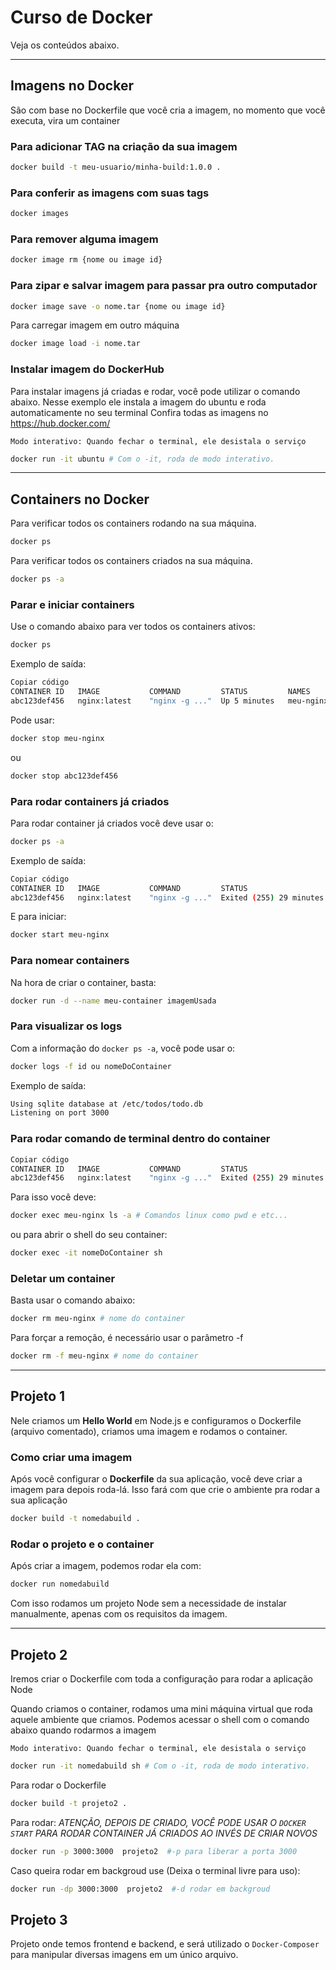 # Curso de Docker

Veja os conteúdos abaixo.

---

## Imagens no Docker

São com base no Dockerfile que você cria a imagem, no momento que você executa, vira um container

### Para adicionar TAG na criação da sua imagem

```bash
docker build -t meu-usuario/minha-build:1.0.0 .
```

### Para conferir as imagens com suas tags

```bash
docker images
```

### Para remover alguma imagem 

```bash
docker image rm {nome ou image id}
```

### Para zipar e salvar imagem para passar pra outro computador

```bash
docker image save -o nome.tar {nome ou image id}
```

Para carregar imagem em outro máquina

```bash
docker image load -i nome.tar 
```

### Instalar imagem do DockerHub

Para instalar imagens já criadas e rodar, você pode utilizar o comando abaixo.
Nesse exemplo ele instala a imagem do ubuntu e roda automaticamente no seu terminal
Confira todas as imagens no <a href="https://hub.docker.com/">https://hub.docker.com/</a>

`Modo interativo: Quando fechar o terminal, ele desistala o serviço`

```bash
docker run -it ubuntu # Com o -it, roda de modo interativo.
```

---

## Containers no Docker

Para verificar todos os containers rodando na sua máquina.

```bash
docker ps
```

Para verificar todos os containers criados na sua máquina.

```bash
docker ps -a
```

### Parar e iniciar containers
Use o comando abaixo para ver todos os containers ativos:
```bash
docker ps
```

Exemplo de saída:
```bash
Copiar código
CONTAINER ID   IMAGE           COMMAND         STATUS         NAMES
abc123def456   nginx:latest    "nginx -g ..."  Up 5 minutes   meu-nginx
```

Pode usar:

```bash
docker stop meu-nginx
```

ou

```bash
docker stop abc123def456
```

### Para rodar containers já criados

Para rodar container já criados você deve usar o:

```bash
docker ps -a
```

Exemplo de saída:
```bash
Copiar código
CONTAINER ID   IMAGE           COMMAND         STATUS                        NAMES
abc123def456   nginx:latest    "nginx -g ..."  Exited (255) 29 minutes ago   meu-nginx
```

E para iniciar:

```bash
docker start meu-nginx
```

### Para nomear containers

Na hora de criar o container, basta:

```bash
docker run -d --name meu-container imagemUsada
```


### Para visualizar os logs
Com a informação do `docker ps -a`, você pode usar o:

```bash
docker logs -f id ou nomeDoContainer
```

Exemplo de saída:
```bash
Using sqlite database at /etc/todos/todo.db
Listening on port 3000
```

### Para rodar comando de terminal dentro do container

```bash
Copiar código
CONTAINER ID   IMAGE           COMMAND         STATUS                        NAMES
abc123def456   nginx:latest    "nginx -g ..."  Exited (255) 29 minutes ago   meu-nginx
```

Para isso você deve:
```bash
docker exec meu-nginx ls -a # Comandos linux como pwd e etc...
```

ou para abrir o shell do seu container:

```bash
docker exec -it nomeDoContainer sh
```


### Deletar um container

Basta usar o comando abaixo:

```bash
docker rm meu-nginx # nome do container 
```

Para forçar a remoção, é necessário usar o parâmetro -f

```bash
docker rm -f meu-nginx # nome do container 
```


---

## Projeto 1

Nele criamos um **Hello World** em Node.js e configuramos o Dockerfile (arquivo comentado), criamos uma imagem e rodamos o container.

### Como criar uma imagem

Após você configurar o **Dockerfile** da sua aplicação, você deve criar a imagem para depois roda-lá.
Isso fará com que crie o ambiente pra rodar a sua aplicação

```bash
docker build -t nomedabuild .
```


### Rodar o projeto e o container

Após criar a imagem, podemos rodar ela com:

```bash
docker run nomedabuild
```

Com isso rodamos um projeto Node sem a necessidade de instalar manualmente, apenas com os requisitos da imagem.

---

## Projeto 2

Iremos criar o Dockerfile com toda a configuração para rodar a aplicação Node


Quando criamos o container, rodamos uma mini máquina virtual que roda aquele ambiente que criamos.
Podemos acessar o shell com o comando abaixo quando rodarmos a imagem

`Modo interativo: Quando fechar o terminal, ele desistala o serviço`

```bash
docker run -it nomedabuild sh # Com o -it, roda de modo interativo.
```


Para rodar o Dockerfile

```bash
docker build -t projeto2 .
```

Para rodar: *ATENÇÃO, DEPOIS DE CRIADO, VOCÊ PODE USAR O `DOCKER START` PARA RODAR CONTAINER JÁ CRIADOS AO INVÉS DE CRIAR NOVOS*
```bash
docker run -p 3000:3000  projeto2  #-p para liberar a porta 3000
```

Caso queira rodar em backgroud use (Deixa o terminal livre para uso):
```bash
docker run -dp 3000:3000  projeto2  #-d rodar em backgroud
```

## Projeto 3

Projeto onde temos frontend e backend, e será utilizado o `Docker-Composer` para manipular diversas imagens em um único arquivo.
